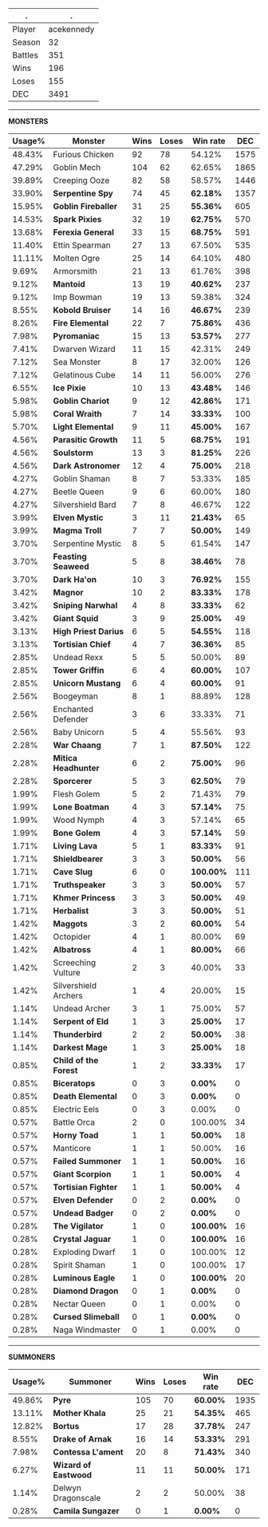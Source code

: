.|.
|-|-
Player|acekennedy
Season|32
Battles|351
Wins|196
Loses|155
DEC|3491

---
**MONSTERS**

Usage%|Monster|Wins|Loses|Win rate|DEC|
-|-|-|-|-|-|
48.43%|Furious Chicken|92|78|54.12%|1575|
47.29%|Goblin Mech|104|62|62.65%|1865|
39.89%|Creeping Ooze|82|58|58.57%|1446|
33.90%|**Serpentine Spy**|74|45|**62.18%**|1357|
15.95%|**Goblin Fireballer**|31|25|**55.36%**|605|
14.53%|**Spark Pixies**|32|19|**62.75%**|570|
13.68%|**Ferexia General**|33|15|**68.75%**|591|
11.40%|Ettin Spearman|27|13|67.50%|535|
11.11%|Molten Ogre|25|14|64.10%|480|
9.69%|Armorsmith|21|13|61.76%|398|
9.12%|**Mantoid**|13|19|**40.62%**|237|
9.12%|Imp Bowman|19|13|59.38%|324|
8.55%|**Kobold Bruiser**|14|16|**46.67%**|239|
8.26%|**Fire Elemental**|22|7|**75.86%**|436|
7.98%|**Pyromaniac**|15|13|**53.57%**|277|
7.41%|Dwarven Wizard|11|15|42.31%|249|
7.12%|Sea Monster|8|17|32.00%|126|
7.12%|Gelatinous Cube|14|11|56.00%|276|
6.55%|**Ice Pixie**|10|13|**43.48%**|146|
5.98%|**Goblin Chariot**|9|12|**42.86%**|171|
5.98%|**Coral Wraith**|7|14|**33.33%**|100|
5.70%|**Light Elemental**|9|11|**45.00%**|167|
4.56%|**Parasitic Growth**|11|5|**68.75%**|191|
4.56%|**Soulstorm**|13|3|**81.25%**|226|
4.56%|**Dark Astronomer**|12|4|**75.00%**|218|
4.27%|Goblin Shaman|8|7|53.33%|185|
4.27%|Beetle Queen|9|6|60.00%|180|
4.27%|Silvershield Bard|7|8|46.67%|122|
3.99%|**Elven Mystic**|3|11|**21.43%**|65|
3.99%|**Magma Troll**|7|7|**50.00%**|149|
3.70%|Serpentine Mystic|8|5|61.54%|147|
3.70%|**Feasting Seaweed**|5|8|**38.46%**|78|
3.70%|**Dark Ha'on**|10|3|**76.92%**|155|
3.42%|**Magnor**|10|2|**83.33%**|178|
3.42%|**Sniping Narwhal**|4|8|**33.33%**|62|
3.42%|**Giant Squid**|3|9|**25.00%**|49|
3.13%|**High Priest Darius**|6|5|**54.55%**|118|
3.13%|**Tortisian Chief**|4|7|**36.36%**|85|
2.85%|Undead Rexx|5|5|50.00%|89|
2.85%|**Tower Griffin**|6|4|**60.00%**|107|
2.85%|**Unicorn Mustang**|6|4|**60.00%**|91|
2.56%|Boogeyman|8|1|88.89%|128|
2.56%|Enchanted Defender|3|6|33.33%|71|
2.56%|Baby Unicorn|5|4|55.56%|93|
2.28%|**War Chaang**|7|1|**87.50%**|122|
2.28%|**Mitica Headhunter**|6|2|**75.00%**|96|
2.28%|**Sporcerer**|5|3|**62.50%**|79|
1.99%|Flesh Golem|5|2|71.43%|79|
1.99%|**Lone Boatman**|4|3|**57.14%**|75|
1.99%|Wood Nymph|4|3|57.14%|65|
1.99%|**Bone Golem**|4|3|**57.14%**|59|
1.71%|**Living Lava**|5|1|**83.33%**|91|
1.71%|**Shieldbearer**|3|3|**50.00%**|56|
1.71%|**Cave Slug**|6|0|**100.00%**|111|
1.71%|**Truthspeaker**|3|3|**50.00%**|57|
1.71%|**Khmer Princess**|3|3|**50.00%**|49|
1.71%|**Herbalist**|3|3|**50.00%**|51|
1.42%|**Maggots**|3|2|**60.00%**|54|
1.42%|Octopider|4|1|80.00%|69|
1.42%|**Albatross**|4|1|**80.00%**|66|
1.42%|Screeching Vulture|2|3|40.00%|33|
1.42%|Silvershield Archers|1|4|20.00%|15|
1.14%|Undead Archer|3|1|75.00%|57|
1.14%|**Serpent of Eld**|1|3|**25.00%**|17|
1.14%|**Thunderbird**|2|2|**50.00%**|38|
1.14%|**Darkest Mage**|1|3|**25.00%**|18|
0.85%|**Child of the Forest**|1|2|**33.33%**|17|
0.85%|**Biceratops**|0|3|**0.00%**|0|
0.85%|**Death Elemental**|0|3|**0.00%**|0|
0.85%|Electric Eels|0|3|0.00%|0|
0.57%|Battle Orca|2|0|100.00%|34|
0.57%|**Horny Toad**|1|1|**50.00%**|18|
0.57%|Manticore|1|1|50.00%|16|
0.57%|**Failed Summoner**|1|1|**50.00%**|16|
0.57%|**Giant Scorpion**|1|1|**50.00%**|4|
0.57%|**Tortisian Fighter**|1|1|**50.00%**|4|
0.57%|**Elven Defender**|0|2|**0.00%**|0|
0.57%|**Undead Badger**|0|2|**0.00%**|0|
0.28%|**The Vigilator**|1|0|**100.00%**|16|
0.28%|**Crystal Jaguar**|1|0|**100.00%**|16|
0.28%|Exploding Dwarf|1|0|100.00%|12|
0.28%|Spirit Shaman|1|0|100.00%|17|
0.28%|**Luminous Eagle**|1|0|**100.00%**|20|
0.28%|**Diamond Dragon**|0|1|**0.00%**|0|
0.28%|Nectar Queen|0|1|0.00%|0|
0.28%|**Cursed Slimeball**|0|1|**0.00%**|0|
0.28%|Naga Windmaster|0|1|0.00%|0|

---
**SUMMONERS**

Usage%|Summoner|Wins|Loses|Win rate|DEC|
-|-|-|-|-|-|
49.86%|**Pyre**|105|70|**60.00%**|1935|
13.11%|**Mother Khala**|25|21|**54.35%**|465|
12.82%|**Bortus**|17|28|**37.78%**|247|
8.55%|**Drake of Arnak**|16|14|**53.33%**|291|
7.98%|**Contessa L'ament**|20|8|**71.43%**|340|
6.27%|**Wizard of Eastwood**|11|11|**50.00%**|171|
1.14%|Delwyn Dragonscale|2|2|50.00%|38|
0.28%|**Camila Sungazer**|0|1|**0.00%**|0|
